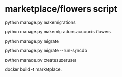 # marketplace/flowers script

python manage.py makemigrations

python manage.py makemigrations accounts flowers

python manage.py migrate

python manage.py migrate --run-syncdb

python manage.py createsuperuser

docker build -t marketplace .
